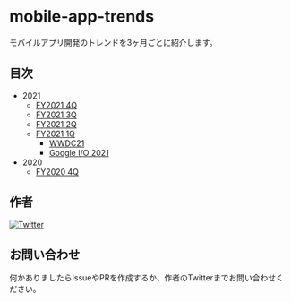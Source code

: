# mobile-app-trends

モバイルアプリ開発のトレンドを3ヶ月ごとに紹介します。

## 目次

- 2021
  - [FY2021 4Q](./2021/2021_4q.md)
  - [FY2021 3Q](./2021/2021_3q.md)
  - [FY2021 2Q](./2021/2021_2q.md)
  - [FY2021 1Q](./2021/2021_1q.md)
    - [WWDC21](./2021/wwdc21.md)
    - [Google I/O 2021](./2021/google_io_2021.md)
- 2020
  - [FY2020 4Q](./2020/2020_4q.md)

## 作者

[![Twitter](https://img.shields.io/twitter/follow/the_uhooi?style=social)](https://twitter.com/the_uhooi)

## お問い合わせ

何かありましたらIssueやPRを作成するか、作者のTwitterまでお問い合わせください。
